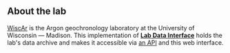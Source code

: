 ## About the lab

[WiscAr](http://geochronology.geoscience.wisc.edu) is the Argon
geochronology laboratory at the University of
Wisconsin — Madison. This implementation of
[**Lab Data Interface**](https://github.com/EarthCubeGeochron/Lab-Data-Interface)
holds the lab's data archive and makes it accessible via [an API](/api-explorer) and this web interface.

